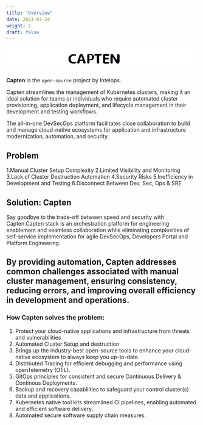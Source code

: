 ```yaml
---
title: "Overview"
date: 2023-07-24
weight: 2
draft: false
---
```



![Capten](./logowithName.png)

**Capten** is the `open-source` project by Intelops.

Capten streamlines the management of Kubernetes clusters, making it an ideal solution for teams or individuals who require automated cluster provisioning, application deployment, and lifecycle management in their development and testing workflows.

The all-in-one DevSecOps platform facilitates close collaboration to build and manage cloud-native ecosystems for application and infrastructure modernization, automation, and security.


## Problem

1.Manual Cluster Setup Complexity
2.Limited Visibility and Monitoring
3.Lack of Cluster Destruction Automation
4.Security Risks
5.Inefficiency in Development and Testing
6.Disconnect Between Dev, Sec, Ops & SRE


## Solution: Capten

Say goodbye to the trade-off between speed and security with Capten.Capten stack is an orchestration platform for engineering enablement and seamless collaboration while eliminating complexities of self-service implementation for agile DevSecOps, Developers Portal and Platform Engineering.

By providing automation, Capten addresses common challenges associated with manual cluster management, ensuring consistency, reducing errors, and improving overall efficiency in development and operations.
-------------------------

### How Capten solves the problem:

1. Protect your cloud-native applications and infrastructure from threats and vulnerabilities
2. Automated Cluster Setup and destruction
3. Brings up the industry-best open-source tools to enhance your cloud-native ecosystem to always keep you up-to-date.
4. Distributed Tracing for efficient debugging and performance using openTelemetry (OTL).
5. GitOps principles for consistent and secure Continuous Delivery & Continous Deployments.
6. Backup and recovery capabilities to safeguard your control cluster(s) data and applications.
7. Kubernetes native tool kits streamlined CI pipelines, enabling automated and efficient software delivery.
8. Automated secure software supply chain measures.

